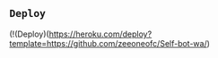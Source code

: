 ## `Deploy`
(!(Deploy)(https://heroku.com/deploy?template=https://github.com/zeeoneofc/Self-bot-wa/)
